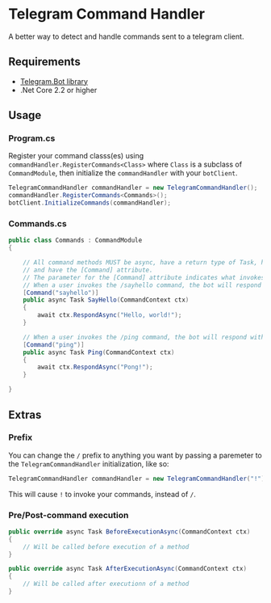 # Telegram Command Handler
A better way to detect and handle commands sent to a telegram client.

## Requirements
* [Telegram.Bot library](https://github.com/TelegramBots/Telegram.Bot)
* .Net Core 2.2 or higher

## Usage 
### Program.cs
Register your command classs(es) using `commandHandler.RegisterCommands<Class>` where `Class` is a subclass of `CommandModule`, then initialize the `commandHandler` with your `botClient`.
```csharp
TelegramCommandHandler commandHandler = new TelegramCommandHandler();
commandHandler.RegisterCommands<Commands>();
botClient.InitializeCommands(commandHandler);
```
### Commands.cs
```csharp
public class Commands : CommandModule
{

    // All command methods MUST be async, have a return type of Task, have only a CommandContext as a parameter,
    // and have the [Command] attribute.
    // The parameter for the [Command] attribute indicates what invokes this method. DO NOT specify a prefix here.
    // When a user invokes the /sayhello command, the bot will respond with "Hello, world!".
    [Command("sayhello")]
    public async Task SayHello(CommandContext ctx)
    {
        await ctx.RespondAsync("Hello, world!");
    }

    // When a user invokes the /ping command, the bot will respond with "Pong!".
    [Command("ping")]
    public async Task Ping(CommandContext ctx)
    {
        await ctx.RespondAsync("Pong!");
    }

}
```
## Extras
### Prefix
You can change the `/` prefix to anything you want by passing a paremeter to the `TelegramCommandHandler` initialization, like so:
```csharp
TelegramCommandHandler commandHandler = new TelegramCommandHandler("!");
```
This will cause `!` to invoke your commands, instead of `/`.
### Pre/Post-command execution
```csharp
public override async Task BeforeExecutionAsync(CommandContext ctx)
{
    // Will be called before execution of a method
}

public override async Task AfterExecutionAsync(CommandContext ctx)
{
    // Will be called after executionn of a method
}
```
